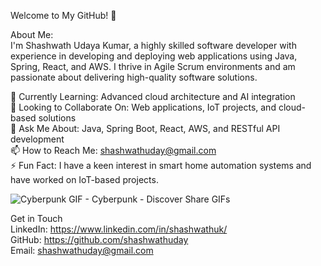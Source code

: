 Welcome to My GitHub! 👋

About Me:\
I'm Shashwath Udaya Kumar, a highly skilled software developer with experience in developing and deploying web applications using Java, Spring, React, and AWS. I thrive in Agile Scrum environments and am passionate about delivering high-quality software solutions.

🌱 Currently Learning: Advanced cloud architecture and AI integration\
👯 Looking to Collaborate On: Web applications, IoT projects, and cloud-based solutions\
💬 Ask Me About: Java, Spring Boot, React, AWS, and RESTful API development\
📫 How to Reach Me: shashwathuday@gmail.com \
⚡ Fun Fact: I have a keen interest in smart home automation systems and have worked on IoT-based projects.

![Cyberpunk GIF - Cyberpunk - Discover   Share GIFs](https://github.com/user-attachments/assets/a0119f26-fd76-473e-9804-18959fe7b58f)

Get in Touch\
LinkedIn: https://www.linkedin.com/in/shashwathuk/ \
GitHub: https://github.com/shashwathuday \
Email: shashwathuday@gmail.com
